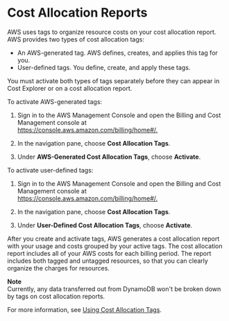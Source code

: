# Cost Allocation Reports<a name="CostAllocationReports"></a>

 AWS uses tags to organize resource costs on your cost allocation report\. AWS provides two types of cost allocation tags:
+ An AWS\-generated tag\. AWS defines, creates, and applies this tag for you\.
+ User\-defined tags\. You define, create, and apply these tags\.

You must activate both types of tags separately before they can appear in Cost Explorer or on a cost allocation report\. 

 To activate AWS\-generated tags: 

1.  Sign in to the AWS Management Console and open the Billing and Cost Management console at [https://console\.aws\.amazon\.com/billing/home\#/\.](https://console.aws.amazon.com/billing/home#/.) 

1.  In the navigation pane, choose **Cost Allocation Tags**\. 

1.  Under **AWS\-Generated Cost Allocation Tags**, choose **Activate**\. 

 To activate user\-defined tags: 

1.  Sign in to the AWS Management Console and open the Billing and Cost Management console at [https://console\.aws\.amazon\.com/billing/home\#/\.](https://console.aws.amazon.com/billing/home#/.) 

1.  In the navigation pane, choose **Cost Allocation Tags**\. 

1.  Under **User\-Defined Cost Allocation Tags**, choose **Activate**\. 

 After you create and activate tags, AWS generates a cost allocation report with your usage and costs grouped by your active tags\. The cost allocation report includes all of your AWS costs for each billing period\. The report includes both tagged and untagged resources, so that you can clearly organize the charges for resources\. 

**Note**  
 Currently, any data transferred out from DynamoDB won't be broken down by tags on cost allocation reports\. 

 For more information, see [Using Cost Allocation Tags](http://docs.aws.amazon.com/awsaccountbilling/latest/aboutv2/cost-alloc-tags.html)\. 